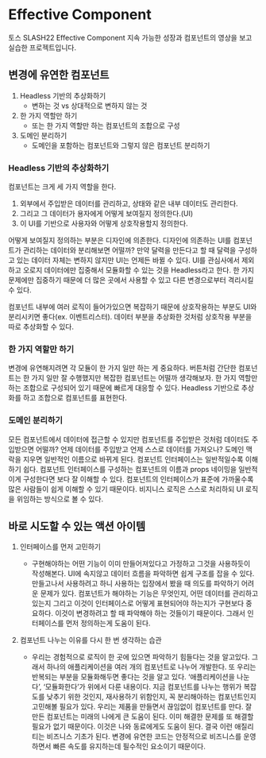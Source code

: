# Effective Component

토스 SLASH22 Effective Component 지속 가능한 성장과 컴포넌트의 영상을 보고 실습한 프로젝트입니다.

## 변경에 유연한 컴포넌트
1. Headless 기반의 추상화하기
    - 변하는 것 vs 상대적으로 변하지 않는 것
2. 한 가지 역할만 하기
    - 또는 한 가지 역할만 하는 컴포넌트의 조합으로 구성
3. 도메인 분리하기
    - 도메인을 포함하는 컴포넌트와 그렇지 않은 컴포넌트 분리하기 

### Headless 기반의 추상화하기

컴포넌트는 크게 세 가지 역할을 한다.

1. 외부에서 주입받은 데이터를 관리하고, 상태와 같은 내부 데이터도 관리한다.
2. 그리고 그 데이터가 용자에게 어떻게 보여질지 정의한다.(UI)
3. 이 UI를 기반으로 사용자와 어떻게 상호작용할지 정의한다.

어떻게 보여질지 정의하는 부분은 디자인에 의존한다. 디자인에 의존하는 UI를 컴포넌트가 관리하는 데이터와 분리해보면 어떨까? 만약 달력을 만든다고 할 때 달력을 구성하고 있는 데이터 자체는 변하지 않지만 UI는 언제든 바뀔 수 있다. UI를 관심사에서 제외하고 오로지 데이터에만 집중해서 모듈화할 수 있는 것을 Headless라고 한다. 한 가지 문제에만 집중하기 때문에 더 많은 곳에서 사용할 수 있고 다른 변경으로부터 격리시킬 수 있다.

컴포넌트 내부에 여러 로직이 들어가있으면 복잡하기 때문에 상호작용하는 부분도 UI와 분리시키면 좋다(ex. 이벤트리스터). 데이터 부분을 추상화한 것처럼 상호작용 부분을 따로 추상화할 수 있다.

### 한 가지 역할만 하기

변경에 유연해지려면 각 모듈이 한 가지 일만 하는 게 중요하다. 버튼처럼 간단한 컴포넌트는 한 가지 일만 잘 수행했지만 복잡한 컴포넌트는 어떨까 생각해보자. 한 가지 역할만 하는 조합으로 구성되어 있기 때문에 빠르게 대응할 수 있다. Headless 기반으로 추상화를 하고 조합으로 컴포넌트를 표현한다. 

### 도메인 분리하기 

모든 컴포넌트에서 데이터에 접근할 수 있지만 컴포넌트를 주입받은 것처럼 데이터도 주입받으면 어떨까? 언제 데이터를 주입받고 언제 스스로 데이터를 가져오나? 도메인 맥락을 지우면 일반적인 이름으로 바뀌게 된다. 컴포넌트 인터페이스는 일반적일수록 이해하기 쉽다. 컴포넌트 인터페이스를 구성하는 컴포넌트의 이름과 props 네이밍을 일반적이게 구성한다면 보다 잘 이해할 수 있다. 컴포넌트의 인터페이스가 표준에 가까울수록 많은 사람들이 쉽게 이해할 수 있기 때문이다. 비지니스 로직은 스스로 처리하되 UI 로직을 위임하는 방식으로 볼 수 있다.

## 바로 시도할 수 있는 액션 아이템

1. 인터페이스를 먼저 고민하기
    - 구현해야하는 어떤 기능이 이미 만들어져있다고 가정하고 그것을 사용하듯이 작성해본다. UI에 속지않고 데이터 흐름을 파악하면 쉽게 구조를 잡을 수 있다. 만들고나서 사용하려고 하니 사용하는 입장에서 봤을 때 의도를 파악하기 어려운 문제가 있다. 컴포넌트가 해야하는 기능은 무엇인지, 어떤 데이터를 관리하고 있는지 그리고 이것이 인터페이스로 어떻게 표현되어야 하는지가 구현보다 중요하다. 이것이 변경하려고 할 때 파악해야 하는 것들이기 때문이다. 그래서 인터페이스를 먼저 정의하는게 도움이 된다.

2. 컴포넌트 나누는 이유를 다시 한 번 생각하는 습관
    - 우리는 경험적으로 로직이 한 곳에 있으면 파악하기 힘들다는 것을 알고있다. 그래서 하나의 애플리케이션을 여러 개의 컴포넌트로 나누어 개발한다. 또 우리는 반복되는 부분을 모듈화해두면 좋다는 것을 알고 있다. ‘애플리케이션을 나눈다’, ‘모듈화한다’가 위에서 다룬 내용이다. 지금 컴포넌트를 나누는 행위가 복잡도를 낮추기 위한 것인지, 재사용하기 위함인지, 꼭 분리해아하는 컴포넌트인지 고민해볼 필요가 있다. 우리는 제품을 만들면서 끊임없이 컴포넌트를 만다. 잘 만든 컴포넌트는 미래의 나에게 큰 도움이 된다. 이미 해결한 문제를 또 해결할 필요가 없기 때문이다. 이것은 나와 동료에게도 도움이 된다. 결국 이런 애질리티는 비즈니스 기초가 된다. 변경에 유연한 코드는 안정적으로 비즈니스를 운영하면서 빠른 속도를 유지하는데 필수적인 요소이기 때문이다. 
